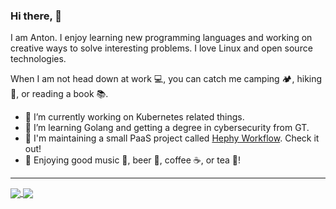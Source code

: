 ### Hi there, 👋

I am Anton. I enjoy learning new programming languages and working on creative ways to solve interesting problems. I love Linux and open source technologies.

When I am not head down at work 💻, you can catch me camping 🏕️, hiking 🥾, or reading a book 📚.

- 🔭 I’m currently working on Kubernetes related things.
- 🌱 I’m learning Golang and getting a degree in cybersecurity from GT.
- 🔧 I'm maintaining a small PaaS project called [Hephy Workflow](https://web.teamhephy.com/). Check it out!
- 💬 Enjoying good music 🎸, beer 🍺, coffee ☕, or tea 🍵!

<hr>

<a href="https://github.com/anuraghazra/github-readme-stats">
  <img align="center" src="https://github-readme-stats.vercel.app/api?username=cryptophobia&count_private=true&show_icons=true&theme=graywhite" />
</a>
<a href="https://github.com/anuraghazra/github-readme-stats">
  <img align="center" src="https://github-readme-stats.vercel.app/api/top-langs/?username=cryptophobia&hide=HTML,CSS&langs_count=10&layout=compact&theme=graywhite" />
</a>

<!--
**Cryptophobia/cryptophobia** is a ✨ _special_ ✨ repository because its `README.md` (this file) appears on your GitHub profile.

Here are some ideas to get you started:

- 🔭 I’m currently working on ...
- 🌱 I’m currently learning ...
- 👯 I’m looking to collaborate on ...
- 🤔 I’m looking for help with ...
- 💬 Ask me about ...
- 📫 How to reach me: ...
- 😄 Pronouns: ...
- ⚡ Fun fact: ...
-->
